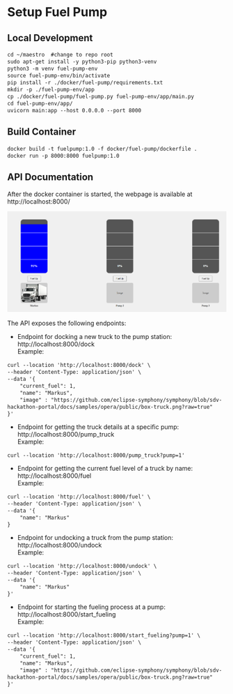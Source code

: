 # Setup Fuel Pump


## Local Development

```
cd ~/maestro  #change to repo root
sudo apt-get install -y python3-pip python3-venv
python3 -m venv fuel-pump-env
source fuel-pump-env/bin/activate
pip install -r ./docker/fuel-pump/requirements.txt
mkdir -p ./fuel-pump-env/app
cp ./docker/fuel-pump/fuel-pump.py fuel-pump-env/app/main.py
cd fuel-pump-env/app/
uvicorn main:app --host 0.0.0.0 --port 8000
```

## Build Container

```
docker build -t fuelpump:1.0 -f docker/fuel-pump/dockerfile .
docker run -p 8000:8000 fuelpump:1.0
```

## API Documentation


After the docker container is started, the webpage is available at http://localhost:8000/

![API Documentation](./.img/webpage.png)

The API exposes the following endpoints:

- Endpoint for docking a new truck to the pump station:
http://localhost:8000/dock \
Example:
```
curl --location 'http://localhost:8000/dock' \
--header 'Content-Type: application/json' \
--data '{
    "current_fuel": 1,
    "name": "Markus",
    "image" : "https://github.com/eclipse-symphony/symphony/blob/sdv-hackathon-portal/docs/samples/opera/public/box-truck.png?raw=true"
}'
```

- Endpoint for getting the truck details at a specific pump:
http://localhost:8000/pump_truck \
Example:
```
curl --location 'http://localhost:8000/pump_truck?pump=1'
```

- Endpoint for getting the current fuel level of a truck by name:
http://localhost:8000/fuel \
Example:
```
curl --location 'http://localhost:8000/fuel' \
--header 'Content-Type: application/json' \
--data '{
    "name": "Markus"
}
```

- Endpoint for undocking a truck from the pump station:
http://localhost:8000/undock \
Example:
```
curl --location 'http://localhost:8000/undock' \
--header 'Content-Type: application/json' \
--data '{
    "name": "Markus"
}'
```

- Endpoint for starting the fueling process at a pump:
http://localhost:8000/start_fueling \
Example:
```
curl --location 'http://localhost:8000/start_fueling?pump=1' \
--header 'Content-Type: application/json' \
--data '{
    "current_fuel": 1,
    "name": "Markus",
    "image" : "https://github.com/eclipse-symphony/symphony/blob/sdv-hackathon-portal/docs/samples/opera/public/box-truck.png?raw=true"
}'
```